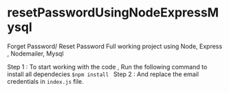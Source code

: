 # resetPasswordUsingNodeExpressMysql
Forget Password/ Reset Password Full working project using Node, Express , Nodemailer, Mysql

Step 1 : To start working with the code , Run the following command to install all dependecies
````$npm install ````
Step 2 : And replace the email credentials in ```index.js``` file.
